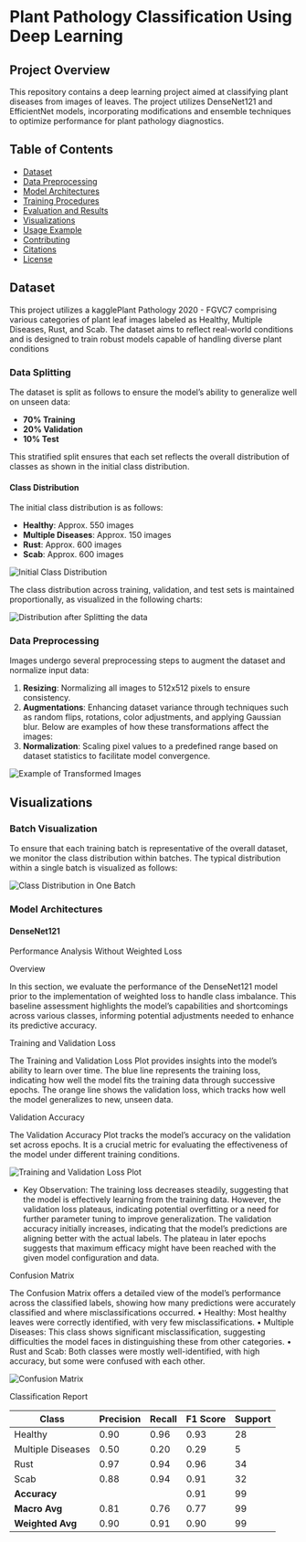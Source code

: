 
# Plant Pathology Classification Using Deep Learning

## Project Overview
This repository contains a deep learning project aimed at classifying plant diseases from images of leaves. The project utilizes DenseNet121 and EfficientNet models, incorporating modifications and ensemble techniques to optimize performance for plant pathology diagnostics.

## Table of Contents
- [Dataset](#dataset)
- [Data Preprocessing](#data-preprocessing)
- [Model Architectures](#model-architectures)
- [Training Procedures](#training-procedures)
- [Evaluation and Results](#evaluation-and-results)
- [Visualizations](#visualizations)
- [Usage Example](#usage-example)
- [Contributing](#contributing)
- [Citations](#citations)
- [License](#license)



## Dataset

This project utilizes a kagglePlant Pathology 2020 - FGVC7 comprising various categories of plant leaf images labeled as Healthy, Multiple Diseases, Rust, and Scab. The dataset aims to reflect real-world conditions and is designed to train robust models capable of handling diverse plant conditions

### Data Splitting

The dataset is split as follows to ensure the model’s ability to generalize well on unseen data:
- **70% Training**
- **20% Validation**
- **10% Test**

This stratified split ensures that each set reflects the overall distribution of classes as shown in the initial class distribution.

#### Class Distribution
The initial class distribution is as follows:
- **Healthy**: Approx. 550 images
- **Multiple Diseases**: Approx. 150 images
- **Rust**: Approx. 600 images
- **Scab**: Approx. 600 images

![Initial Class Distribution](Images/class_distribution.png)

The class distribution across training, validation, and test sets is maintained proportionally, as visualized in the following charts:

![Distribution after Splitting the data](Images/splitDistribution.png)
### Data Preprocessing

Images undergo several preprocessing steps to augment the dataset and normalize input data:

1. **Resizing**: Normalizing all images to 512x512 pixels to ensure consistency.
2. **Augmentations**: Enhancing dataset variance through techniques such as random flips, rotations, color adjustments, and applying Gaussian blur. Below are examples of how these transformations affect the images:
3. **Normalization**: Scaling pixel values to a predefined range based on dataset statistics to facilitate model convergence.

![Example of Transformed Images](Images/batch_visualization.png)

## Visualizations

### Batch Visualization
To ensure that each training batch is representative of the overall dataset, we monitor the class distribution within batches. The typical distribution within a single batch is visualized as follows:

![Class Distribution in One Batch](Images/batch_distribution.png)

### Model Architectures 

#### DenseNet121


Performance Analysis Without Weighted Loss

Overview

In this section, we evaluate the performance of the DenseNet121 model prior to the implementation of weighted loss to handle class imbalance. This baseline assessment highlights the model’s capabilities and shortcomings across various classes, informing potential adjustments needed to enhance its predictive accuracy.

Training and Validation Loss

The Training and Validation Loss Plot provides insights into the model’s ability to learn over time. The blue line represents the training loss, indicating how well the model fits the training data through successive epochs. The orange line shows the validation loss, which tracks how well the model generalizes to new, unseen data.

Validation Accuracy

The Validation Accuracy Plot tracks the model’s accuracy on the validation set across epochs. It is a crucial metric for evaluating the effectiveness of the model under different training conditions.

![Training and Validation Loss Plot](Images/DenseNet_unweighted_loss_plot.png)
- Key Observation: The training loss decreases steadily, suggesting that the model is effectively learning from the training data. However, the validation loss plateaus, indicating potential overfitting or a need for further parameter tuning to improve generalization. The validation accuracy initially increases, indicating that the model’s predictions are aligning better with the actual labels. The plateau in later epochs suggests that maximum efficacy might have been reached with the given model configuration and data.


Confusion Matrix

The Confusion Matrix offers a detailed view of the model’s performance across the classified labels, showing how many predictions were accurately classified and where misclassifications occurred.
	•	Healthy: Most healthy leaves were correctly identified, with very few misclassifications.
	•	Multiple Diseases: This class shows significant misclassification, suggesting difficulties the model faces in distinguishing these from other categories.
	•	Rust and Scab: Both classes were mostly well-identified, with high accuracy, but some were confused with each other.

![Confusion Matrix](Images/DenseNet_unweighted_confusion_plot.png)

Classification Report

| Class            | Precision | Recall | F1 Score | Support |
|------------------|-----------|--------|----------|---------|
| Healthy          | 0.90      | 0.96   | 0.93     | 28      |
| Multiple Diseases| 0.50      | 0.20   | 0.29     | 5       |
| Rust             | 0.97      | 0.94   | 0.96     | 34      |
| Scab             | 0.88      | 0.94   | 0.91     | 32      |
| **Accuracy**     |           |        | 0.91     | 99      |
| **Macro Avg**    | 0.81      | 0.76   | 0.77     | 99      |
| **Weighted Avg** | 0.90      | 0.91   | 0.90     | 99      |

<!-- ## Model Architectures

Detailed customizations are made to the following models to suit specific project needs:

### DenseNet121

Modified to have a custom classifier layer replacing the original fully connected layer to predict four classes.

### EfficientNet B1 & B2

These models are similarly adjusted in their final layers to output four disease categories.

## Training Procedures

Models are trained with a focus on handling class imbalance and optimizing generalization:

- **Loss Function**:  Utilization of Cross-Entropy Loss, class-weighted to mitigate class imbalance effects.
- **Optimizer**: Adam optimizer with an initial learning rate of 0.0001, adjusted by ReduceLROnPlateau on validation loss plateau.
- **Schedulers**: Learning rate adjustments using ReduceLROnPlateau for efficient convergence.

Training involves logging detailed metrics for each epoch to monitor progress and adjust parameters dynamically.

## Evaluation and Results

The models undergo rigorous evaluations using precision, recall, and F1-score metrics, supported by detailed error analysis through confusion matrices:

### Performance Metrics

Performance metrics are extensively discussed, emphasizing class-specific insights and overall model effectiveness.

### Visualizations

We apply Grad-CAM to visualize model decision regions on leaf images, providing insights into model focus areas.

## Usage Example

Here's how to load and use the trained model to predict on new leaf images:

\```python
from torchvision import models
import torch

# Load the model
model = models.densenet121(pretrained=False)
model.load_state_dict(torch.load('path_to_model.pth'))

# Prepare the image
from PIL import Image
from torchvision.transforms import transforms
transform = transforms.Compose([...])
image = Image.open('path_to_leaf_image.jpg').convert('RGB')
input_tensor = transform(image).unsqueeze(0)

# Predict
model.eval()
with torch.no_grad():
    outputs = model(input_tensor)
    _, predicted = outputs.max(1)
    print(f'Predicted class: {predicted.item()}')
\```

## Contributing

Feel free to fork this project, submit pull requests, or send suggestions to improve the code.

## Citations

Please cite this project as follows:

@misc{your_project_name,
  author = {Your Name},
  title = {Project Title},
  year = {2024},
  publisher = {GitHub},
  journal = {GitHub repository},
  howpublished = {\url{https://github.com/your_github}}
}

## License

This project is released under the MIT License. See the LICENSE file for details. -->
